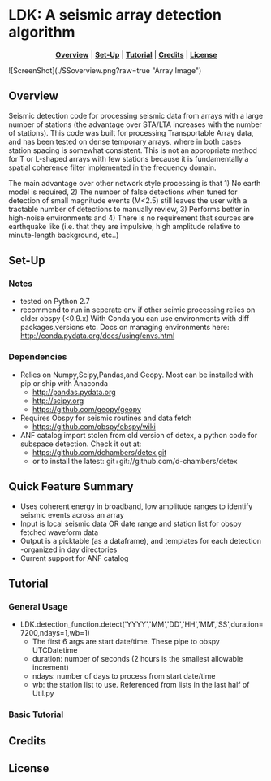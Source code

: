 LDK: A seismic array detection algorithm
===============================================
</p>

<p align="center">
<b><a href="#overview">Overview</a></b>
|
<b><a href="#set-up">Set-Up</a></b>
|
<b><a href="#tutorial">Tutorial</a></b>
|
<b><a href="#credits">Credits</a></b>
|
<b><a href="#license">License</a></b>
</p>
![ScreenShot](./SSoverview.png?raw=true "Array Image")


Overview
-----

Seismic detection code for processing seismic data from arrays with a large number of stations
(the advantage over STA/LTA increases with the number of stations). This code was built for processing
Transportable Array data, and has been tested on dense temporary arrays, where in both cases station
spacing is somewhat consistent. This is not an appropriate method for T or L-shaped arrays with few 
stations because it is fundamentally a spatial coherence filter implemented in the frequency domain.

The main advantage over other network style processing is that 1) No earth model is required,
2) The number of false detections when tuned for detection of small magnitude events (M<2.5)
still leaves the user with a tractable number of detections to manually review, 3) Performs better 
in high-noise environments and 4) There is no requirement that sources are earthquake like 
(i.e. that they are impulsive, high amplitude relative to minute-length background, etc..)  


Set-Up
------------

### Notes
* tested on Python 2.7
* recommend to run in seperate env if other seimic processing relies on older obspy (<0.9.x)
    With Conda you can use environments with diff packages,versions etc.
    Docs on managing environments here: http://conda.pydata.org/docs/using/envs.html 

### Dependencies
* Relies on Numpy,Scipy,Pandas,and Geopy. Most can be installed with pip or ship with Anaconda
    - http://pandas.pydata.org
    - http://scipy.org
    - https://github.com/geopy/geopy
* Requires Obspy for seismic routines and data fetch 
    - https://github.com/obspy/obspy/wiki
* ANF catalog import stolen from old version of detex, a python code for subspace detection. Check it out at:
    - https://github.com/dchambers/detex.git 
    - or to install the latest: git+git://github.com/d-chambers/detex


Quick Feature Summary
-----
* Uses coherent energy in broadband, low amplitude ranges to identify seismic events across an array
* Input is local seismic data OR date range and station list for  obspy fetched waveform data
* Output is a picktable (as a dataframe), and templates for each detection -organized in day directories
* Current support for ANF catalog 


Tutorial
----------

### General Usage

* LDK.detection_function.detect('YYYY','MM','DD','HH','MM','SS',duration=7200,ndays=1,wb=1)
    - The first 6 args are start date/time. These pipe to obspy UTCDatetime
    - duration: number of seconds (2 hours is the smallest allowable increment)
    - ndays:    number of days to process from start date/time
    - wb:       the station list to use. Referenced from lists in the last half of Util.py

### Basic Tutorial

Credits
------------


License
-------------

